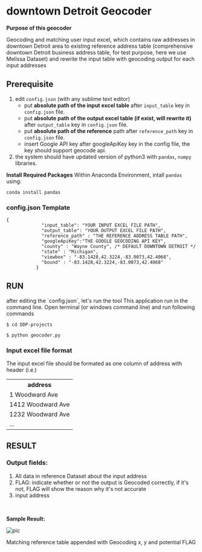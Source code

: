 
<h1>downtown Detroit Geocoder</h1>

<p><b> Purpose of this geocoder </b></p>

<p>Geocoding and matching user input excel, which contains raw addresses
 in downtown Detroit area to existing reference address table (comprehensive
  downtown Detroit business address table, for test purpose, here we use 
  Melissa Dataset) and rewrite the input table with geocoding output for
   each input addresses</p>

<p> <h2><b> Prerequisite </b></h2></p>

<ol>
<li>edit <code>config.json</code> (with any sublime text editor)
		<ul>
			<li>put <b>absolute path of the input excel table</b> after <code>input_table</code> key in <code>config.json</code> file.</li>
			<li>put <b>absolute path of the output excel table (if exist, will rewrite it)</b> after <code>output_table</code> key in <code>config.json</code> file.</li>
			<li>put <b>absolute path of the reference</b> path after <code>reference_path</code> key in <code>config.json</code> file.</li>
			<li>insert Google API key after googleApiKey key in the config file, the key should support geocode api.</li>
		</ul></li>
	<li>the system should have updated version of python3 with <code>pandas</code>, <code>numpy</code> libraries.</li>
</ol>

**Install Required Packages**
Within Anaconda Environment, intall <code>pandas</code> using:
<pre><code>conda install pandas
</code></pre>

### config.json Template
<pre><code>{
             "input_table": "YOUR INPUT EXCEL FILE PATH",
             "output_table": "YOUR OUTPUT EXCEL FILE PATH",
             "reference_path" : "THE REFERENCE ADDRESS TABLE PATH",
             "googleApiKey":"THE GOOGLE GEOCODING API KEY",
             "county" : "Wayne County", /* DEFAULT DOWNTOWN DETROIT */
             "state" : "Michigan",
             "viewbox" : "-83.1428,42.3224,-83.0073,42.4068",
             "bound" : "-83.1428,42.3224,-83.0073,42.4068"
           }
</code></pre>
<h2><b> RUN </b></h2>
<p>
after editing the `config.json`, let's run the tool
This application run in the command line. Open terminal 
(or windows command line) and run following commands</p>
<pre><code>$ cd DDP-projects
</code></pre>
<pre><code>$ python geocoder.py
</code></pre>

### Input excel file format

The input excel file should be formated as one column of address with header
(i.e.)

<table>
	<tr>
		<th> address</th>	
	</tr
	<tr> 
		<td>1 Woodward Ave</td>
	</tr>
	<tr> 
		<td>1412 Woodward Ave</td>
	</tr>
	<tr> 
		<td>1232 Woodward Ave</td>
	</tr>
	<tr> 
		<td>...</td>
	</tr>
</table>

<h2><b> RESULT </b></h2>

### Output fields:

1. All data in reference Dataset about the input address
2. FLAG: indicate whether or not the output is Geocoded correctly, if
it's not, FLAG will show the reason why it's not accurate 
3. input address 
<br/>

**Sample Result:**

![pic](https://github.com/tianxie1995/DDP-projects/blob/master/ddpresult.png?raw=true) 

<p>Matching reference table appended with Geocoding x, y and potential FLAG</p>

